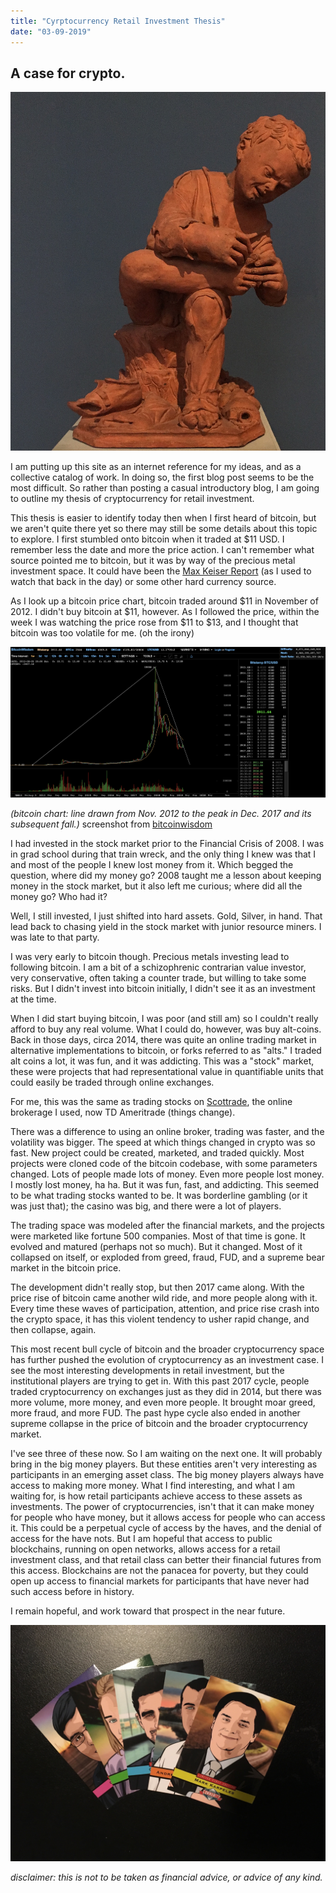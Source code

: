 ```yaml
---
title: "Cyrptocurrency Retail Investment Thesis"
date: "03-09-2019"
---
```


## A case for crypto.
![foot](blog_01.jpg)

I am putting up this site as an internet reference for my ideas,
and as a collective catalog of work. In doing so, the first blog
post seems to be the most difficult. So rather than posting a
casual introductory blog, I am going to outline my thesis of
cryptocurrency for retail investment.

This thesis is easier to identify today then when I first heard
of bitcoin, but we aren't quite there yet so there may still be some
details about this topic to explore. I first stumbled onto
bitcoin when it traded at $11 USD. I remember less the date and more the
price action. I can't remember what source pointed me to bitcoin, but
it was by way of the precious metal investment space. It could have been
the [Max Keiser Report](https://www.rt.com/shows/keiser-report/) (as
I used to watch that back in the day) or some other hard currency source.

As I look up a bitcoin price chart, bitcoin traded around $11 in November of 2012.
I didn't buy bitcoin at $11, however. As I followed the price, within
the week I was watching the price rose from $11 to $13, and I thought that
bitcoin was too volatile for me. (oh the irony)

![chart](bitcoin_chart.png)

*(bitcoin chart: line drawn from Nov. 2012 to the peak in Dec. 2017 and its
subsequent fall.)*
screenshot from <a href="https://bitcoinwisdom.com/" target="new">bitcoinwisdom</a>

I had invested in the stock market prior to the Financial Crisis of 2008.
I was in grad school during that train wreck, and the only thing I knew was
that I and most of the people I knew lost money from it. Which begged the
question, where did my money go? 2008 taught me a lesson about keeping money
in the stock market, but it also left me curious; where did all the money go?
Who had it?

Well, I still invested, I just shifted into hard assets. Gold, Silver, in hand.
That lead back to chasing yield in the stock market with junior resource miners.
I was late to that party.

I was very early to bitcoin though. Precious metals investing lead to following
bitcoin. I am a bit of a schizophrenic contrarian value investor, very conservative,
often taking a counter trade, but willing to take some risks. But I didn't invest
into bitcoin initially, I didn't see it as an investment at the time.

When I did start buying bitcoin, I was poor (and still am) so I couldn't really
afford to buy any real volume. What I could do, however, was buy alt-coins. Back
in those days, circa 2014, there was quite an online trading market in alternative
implementations to bitcoin, or forks referred to as "alts." I traded alt coins a
lot, it was fun, and it was addicting. This was a "stock" market, these were projects
that had representational value in quantifiable units that could easily be traded through
online exchanges.

For me, this was the same as trading stocks on [Scottrade](https://www.tdameritrade.com/scottrade.page),
the online brokerage I used, now TD Ameritrade (things change).

There was a difference to using an online broker, trading was faster, and the
volatility was bigger. The speed at which things changed in crypto was so fast.
New project could be created, marketed, and traded quickly. Most projects were
cloned code of the bitcoin codebase, with some parameters changed. Lots of people
made lots of money. Even more people lost money. I mostly lost money, ha ha. But
it was fun, fast, and addicting. This seemed to be what trading stocks wanted to
be. It was borderline gambling (or it was just that); the casino was big, and
there were a lot of players.

The trading space was modeled after the financial markets, and the projects were
marketed like fortune 500 companies. Most of that time is gone. It evolved and
matured (perhaps not so much). But it changed. Most of it collapsed on itself, or
exploded from greed, fraud, FUD, and a supreme bear market in the bitcoin price.

The development didn't really stop, but then 2017 came along. With the price rise
of bitcoin came another wild ride, and more people along with it. Every time these
waves of participation, attention, and price rise crash into the crypto space, it
has this violent tendency to usher rapid change, and then collapse, again.

This most recent bull cycle of bitcoin and the broader cryptocurrency space has
further pushed the evolution of cryptocurrency as an investment case. I see the most
interesting developments in retail investment, but the institutional players are
trying to get in. With this past 2017 cycle, people traded cryptocurrency on exchanges
just as they did in 2014, but there was more volume, more money, and even more people.
It brought moar greed, more fraud, and more FUD. The past hype cycle also ended in
another supreme collapse in the price of bitcoin and the broader cryptocurrency market.

I've see three of these now. So I am waiting on the next one. It will probably bring
in the big money players. But these entities aren't very interesting as participants in
an emerging asset class. The big money players always have access to making more money.
What I find interesting, and what I am waiting for, is how retail participants achieve
access to these assets as investments. The power of cryptocurrencies, isn't that it
can make money for people who have money, but it allows access for people who can
access it. This could be a perpetual cycle of access by the haves, and the denial
of access for the have nots. But I am hopeful that access to public blockchains,
running on open networks, allows access for a retail investment class, and that
retail class can better their financial futures from this access. Blockchains are
not the panacea for poverty, but they could open up access to financial markets for
participants that have never had such access before in history.

I remain hopeful, and work toward that prospect in the near future.

![cards](cryptocards.jpg)   


*disclaimer: this is not to be taken as financial advice, or advice of any kind.*
